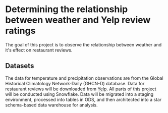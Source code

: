 # Determining the relationship between weather and Yelp review ratings

The goal of this project is to observe the relationship between weather and it's effect on restaurant reviews.  

## Datasets
The data for temperature and precipitation observations are from the Global Historical Climatology Network-Daily (GHCN-D) database. Data for restaurant reviews will be downloaded from [Yelp](https://www.yelp.com/dataset/download). All parts of this project will be conducted using Snowflake. Data will be migrated into a staging environment, processed into tables in ODS, and then architected into a star schema-based data warehouse for analysis.
